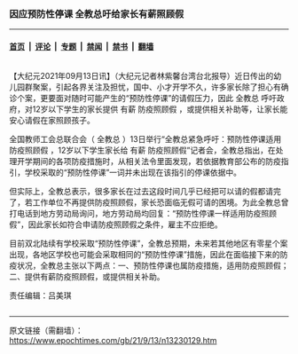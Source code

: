 ### 因应预防性停课 全教总吁给家长有薪照顾假

---

#### [首页](../../../..?n13230129) &nbsp;|&nbsp; [评论](../../../../../epoch-comment?n13230129) &nbsp;|&nbsp; [专题](../../../../../epoch-special?n13230129) &nbsp;|&nbsp; [禁闻](../../../../../epoch-news?n13230129) &nbsp;|&nbsp; [禁书](../../../../../books?n13230129) &nbsp;|&nbsp; [翻墙](https://github.com/gfw-breaker/nogfw/blob/master/README.md?n13230129)


<div class="column" id="artbody" itemprop="articleBody">
 <!-- article content begin -->
 <p>
  【大纪元2021年09月13日讯】（大纪元记者林紫馨台湾台北报导）近日传出的幼儿园群聚案，引起各界关注及担忧，国中、小才开学不久，许多家长除了担心有确诊个案，更要面对随时可能产生的“预防性停课”的请假压力，因此
  <ok href="https://www.epochtimes.com/gb/tag/%E5%85%A8%E6%95%99%E6%80%BB.html">
   全教总
  </ok>
  呼吁政府，对12岁以下学生的家长提供
  <ok href="https://www.epochtimes.com/gb/tag/%E6%9C%89%E8%96%AA.html">
   有薪
  </ok>
  <ok href="https://www.epochtimes.com/gb/tag/%E9%98%B2%E7%96%AB%E7%85%A7%E9%A1%BE%E5%81%87.html">
   防疫照顾假
  </ok>
  ，或提供相关补助等，让家长能安心请假在家照顾孩子。
 </p>
 <p>
  全国教师工会总联合会（
  <ok href="https://www.epochtimes.com/gb/tag/%E5%85%A8%E6%95%99%E6%80%BB.html">
   全教总
  </ok>
  ）13日举行“全教总紧急呼吁：预防性停课适用
  <ok href="https://www.epochtimes.com/gb/tag/%E9%98%B2%E7%96%AB%E7%85%A7%E9%A1%BE%E5%81%87.html">
   防疫照顾假
  </ok>
  ，12岁以下学生家长给
  <ok href="https://www.epochtimes.com/gb/tag/%E6%9C%89%E8%96%AA.html">
   有薪
  </ok>
  防疫照顾假”记者会，全教总指出，在处理开学期间的各项防疫措施时，从相关法令里面发现，若依据教育部公布的防疫指引，学校采取的“预防性停课”一词并未出现在该指引的停课依据中。
 </p>
 <p>
  但实际上，全教总表示，很多家长在过去这段时间几乎已经把可以请的假都请完了，若工作单位不再提供防疫照顾假，家长恐面临无假可请的困境。为此全教总曾打电话到地方劳动局询问，地方劳动局均回复：“预防性停课一样适用防疫照顾假”，因此家长如符合申请防疫照顾假之条件，雇主不应拒绝。
 </p>
 <p>
  目前双北陆续有学校采取“预防性停课”，全教总预期，未来若其他地区有零星个案出现，各地区学校也可能会采取相同的“预防性停课”措施，因此在面临接下来的防疫状况，全教总主张以下两点：一、预防性停课也属防疫措施，适用防疫照顾假；二、提供有薪防疫照顾假，或提供相关补助。
 </p>
 <p>
  责任编辑：吕美琪
 </p>
 <!-- article content end -->
</div>


---

原文链接（需翻墙）：https://www.epochtimes.com/gb/21/9/13/n13230129.htm